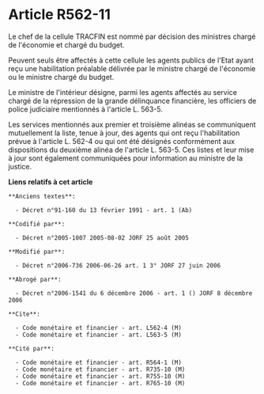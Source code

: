 # Article R562-11

Le chef de la cellule TRACFIN est nommé par décision des ministres chargé de l'économie et chargé du budget.

Peuvent seuls être affectés à cette cellule les agents publics de l'Etat ayant reçu une habilitation préalable délivrée par
le ministre chargé de l'économie ou le ministre chargé du budget.

Le ministre de l'intérieur désigne, parmi les agents affectés au service chargé de la répression de la grande délinquance
financière, les officiers de police judiciaire mentionnés à l'article L. 563-5.

Les services mentionnés aux premier et troisième alinéas se communiquent mutuellement la liste, tenue à jour, des agents qui
ont reçu l'habilitation prévue à l'article L. 562-4 ou qui ont été désignés conformément aux dispositions du deuxième alinéa
de l'article L. 563-5. Ces listes et leur mise à jour sont également communiquées pour information au ministre de la justice.

**Liens relatifs à cet article**

	**Anciens textes**:

	  - Décret n°91-160 du 13 février 1991 - art. 1 (Ab)

	**Codifié par**:

	  - Décret n°2005-1007 2005-08-02 JORF 25 août 2005

	**Modifié par**:

	  - Décret n°2006-736 2006-06-26 art. 1 3° JORF 27 juin 2006

	**Abrogé par**:

	  - Décret n°2006-1541 du 6 décembre 2006 - art. 1 () JORF 8 décembre 2006

	**Cite**:

	  - Code monétaire et financier - art. L562-4 (M)
	  - Code monétaire et financier - art. L563-5 (M)

	**Cité par**:

	  - Code monétaire et financier - art. R564-1 (M)
	  - Code monétaire et financier - art. R735-10 (M)
	  - Code monétaire et financier - art. R755-10 (M)
	  - Code monétaire et financier - art. R765-10 (M)
